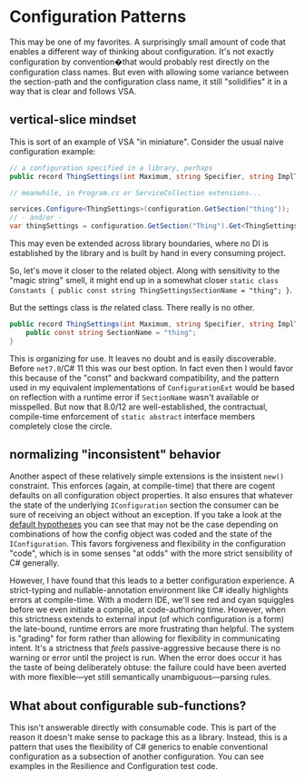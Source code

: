 # Configuration Patterns
This may be one of my favorites. A surprisingly small amount of code that enables a different way of thinking
about configuration. It's not exactly configuration by convention�that would probably rest directly on the
configuration class names. But even with allowing some variance between the section-path and the configuration
class name, it still "solidifies" it in a way that is clear and follows VSA.

## vertical-slice mindset
This is sort of an example of VSA "in miniature". Consider the usual naive configuration example:

```csharp
// a configuration specified in a library, perhaps
public record ThingSettings(int Maximum, string Specifier, string ImplType);

// meanwhile, in Program.cs or ServiceCollection extensions...

services.Configure<ThingSettings>(configuration.GetSection("thing"));
// - and/or -
var thingSettings = configuration.GetSection("Thing").Get<ThingSettings>();
```

This may even be extended across library boundaries, where no DI is established by the library and is built by
hand in every consuming project.

So, let's move it closer to the related object. Along with sensitivity to the "magic string" smell, it might end
up in a somewhat closer `static class Constants { public const string ThingSettingsSectionName = "thing"; }`.

But the settings class is _the_ related class. There really is no other.

```csharp
public record ThingSettings(int Maximum, string Specifier, string ImplType){
	public const string SectionName = "thing";
}
```

This is organizing for use. It leaves no doubt and is easily discoverable. Before `net7.0`/C# 11 this was our best option.
In fact even then I would favor this because of the "const" and backward compatibility, and the pattern used in my equivalent implementations of `ConfigurationExt` would be based on
reflection with a runtime error if `SectionName` wasn't available or misspelled.
But now that 8.0/12 are well-established, the contractual, compile-time enforcement of `static abstract` interface members completely close the circle.

## normalizing "inconsistent" behavior
Another aspect of these relatively simple extensions is the insistent `new()` constraint.
This enforces (again, at compile-time) that there are cogent defaults on all configuration object properties.
It also ensures that whatever the state of the underlying `IConfiguration` section the consumer can be sure of receiving an
object without an exception.
If you take a look at the [default hypotheses](/test/CommonTests/Config/ConfigDefaultsHypotheses.cs) you can see that may
not be the case depending on combinations of how the config object was coded and the state of the `IConfiguration`.
This favors forgiveness and flexibility in the configuration "code", which is in some senses "at odds" with the more
strict sensibility of C# generally.

However, I have found that this leads to a better configuration experience.
A strict-typing and nullable-annotation environment like C# ideally highlights errors at compile-time.
With a modern IDE, we'll see red and cyan squiggles before we even initiate a compile, at code-authoring time.
However, when this strictness extends to external input (of which configuration is a form) the late-bound, runtime
errors are more frustrating than helpful.
The system is "grading" for form rather than allowing for flexibility in communicating intent.
It's a strictness that _feels_ passive-aggressive because there is no warning or error until the project is run.
When the error does occur it has the taste of being deliberately obtuse: the failure could have been
averted with more flexible—yet still semantically unambiguous—parsing rules.

## What about configurable sub-functions?
This isn't answerable directly with consumable code. This is part of the reason it doesn't make sense to package
this as a library. Instead, this is a pattern that uses the flexibility of C# generics to enable conventional
configuration as a subsection of another configuration. You can see examples in the Resilience and Configuration
test code.
